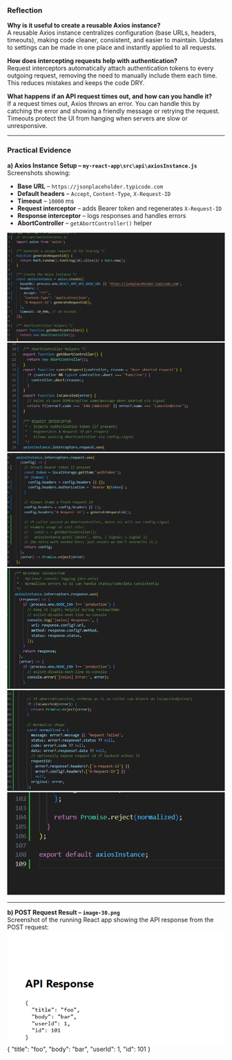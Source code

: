 ### Reflection

**Why is it useful to create a reusable Axios instance?**  
A reusable Axios instance centralizes configuration (base URLs, headers, timeouts), making code cleaner, consistent, and easier to maintain. Updates to settings can be made in one place and instantly applied to all requests.  

**How does intercepting requests help with authentication?**  
Request interceptors automatically attach authentication tokens to every outgoing request, removing the need to manually include them each time. This reduces mistakes and keeps the code DRY.  

**What happens if an API request times out, and how can you handle it?**  
If a request times out, Axios throws an error. You can handle this by catching the error and showing a friendly message or retrying the request. Timeouts protect the UI from hanging when servers are slow or unresponsive.  

---

### Practical Evidence  

**a) Axios Instance Setup – `my-react-app\src\api\axiosInstance.js`**  
Screenshots showing:  
- **Base URL** – `https://jsonplaceholder.typicode.com`  
- **Default headers** – `Accept`, `Content-Type`, `X-Request-ID`  
- **Timeout** – `10000` ms  
- **Request interceptor** – adds Bearer token and regenerates `X-Request-ID`  
- **Response interceptor** – logs responses and handles errors  
- **AbortController** – `getAbortController()` helper  

![alt text](image-31.png)  
![alt text](image-32.png)  
![alt text](image-33.png)  
![alt text](image-34.png)  
![alt text](image-35.png)  
![alt text](image-36.png)  

---

**b) POST Request Result – `image-30.png`**  
Screenshot of the running React app showing the API response from the POST request:  
![alt text](image-30.png)  
{
  "title": "foo",
  "body": "bar",
  "userId": 1,
  "id": 101
}

